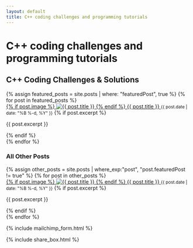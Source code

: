 ```yaml
---
layout: default
title: C++ coding challenges and programming tutorials
---
```


<h1>C++ coding challenges and programming tutorials</h1>

<style>
.featured-posts{
  margin-top: 20px;
}

.all-posts ul,
.featured-posts ul {
  list-style: none; /* Remove bullet points */
  padding: 0; /* Remove default padding */
}

.all-posts li,
.featured-posts li {
  margin-bottom: 20px; /* Add spacing between list items */
  padding-bottom: 20px;
  border-bottom: 1px solid #eee; /* Add a subtle divider */
}

/* Remove the bottom border from the last item */
.all-posts li:last-child,
.featured-posts li:last-child {
  border-bottom: none;
  padding-bottom: 0;
  margin-bottom: 0;
}

</style>

<section class="featured-posts">

  <h2>C++ Coding Challenges &amp; Solutions</h2>

  <ul>
    {% assign featured_posts = site.posts | where: "featuredPost", true %}
    {% for post in featured_posts %}
      <li>
        <a href="{{ post.url | prepend: site.baseurl }}">
          {% if post.image %}
          <img 
            src="{{ site.baseurl }}{{ post.image }}" 
            srcset="
              {{ site.baseurl }}{{ post.image }} 320w,
              {{ site.baseurl }}{{ post.image }} 640w,
              {{ site.baseurl }}{{ post.image }} 960w"
            sizes="(max-width: 600px) 320px, (max-width: 1200px) 640px, 960px"
            alt="{{ post.title }}" class="responsive-image">
          {% endif %}
          {{ post.title }}
        </a>
        <small>{{ post.date | date: "%B %-d, %Y" }}</small>
        {% if post.excerpt %}
        <p>{{ post.excerpt }}</p>
        {% endif %}
      </li>
    {% endfor %}
  </ul>
</section>

<section class="all-posts">

  <h3>All Other Posts</h3>

  <ul>
    {% assign other_posts = site.posts | where_exp:"post", "post.featuredPost != true" %}
    {% for post in other_posts %}
      <li>
        <a href="{{ post.url | prepend: site.baseurl }}">
          {% if post.image %}
            <img
              src="{{ site.baseurl }}{{ post.image }}"
              srcset="
                {{ site.baseurl }}{{ post.image }} 320w,
                {{ site.baseurl }}{{ post.image }} 640w,
                {{ site.baseurl }}{{ post.image }} 960w"
              sizes="(max-width: 600px) 320px, (max-width: 1200px) 640px, 960px"
              alt="{{ post.title }}" class="responsive-image">
          {% endif %}
          {{ post.title }}
        </a>
        <small>{{ post.date | date: "%B %-d, %Y" }}</small>
        {% if post.excerpt %}
        <p>{{ post.excerpt }}</p>
        {% endif %}
      </li>
    {% endfor %}
  </ul>
</section>

{% include mailchimp_form.html %}

{% include share_box.html %}
